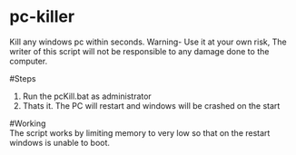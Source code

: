 # pc-killer
Kill any windows pc within seconds. Warning- Use it at your own risk, The writer of this script will not be responsible to any damage done to the computer. 

#Steps 
1) Run the pcKill.bat as administrator
2) Thats it. The PC will restart and windows will be crashed on the start

#Working    
The script works by limiting memory to very low so that on the restart windows is unable to boot.
